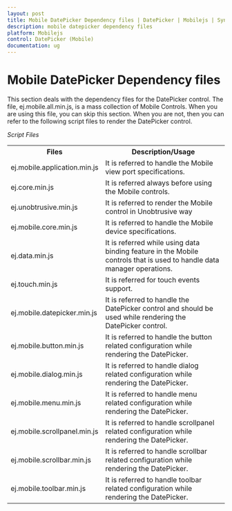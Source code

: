 ```yaml
---
layout: post
title: Mobile DatePicker Dependency files | DatePicker | Mobilejs | Syncfusion
description: mobile datepicker dependency files
platform: Mobilejs
control: DatePicker (Mobile)
documentation: ug
---
```


# Mobile DatePicker Dependency files

This section deals with the dependency files for the DatePicker control. The file, ej.mobile.all.min.js, is a mass collection of Mobile Controls. When you are using this file, you can skip this section. When you are not, then you can refer to the following script files to render the DatePicker control.

_Script Files_

<table>
<tr>
<th>
Files</th><th>
Description/Usage</th></th>
<tr>
<td>
ej.mobile.application.min.js</td><td>
It is referred to handle the Mobile view port specifications.</td></tr>
<tr>
<td>
ej.core.min.js</td><td>
It is referred always before using the Mobile controls.</td></tr>
<tr>
<td>
ej.unobtrusive.min.js</td><td>
It is referred to render the Mobile control in Unobtrusive way</td></tr>
<tr>
<td>
ej.mobile.core.min.js</td><td>
It is referred to handle the Mobile device specifications.</td></tr>
<tr>
<td>
ej.data.min.js</td><td>
It is referred while using data binding feature in the Mobile controls that is used to handle data manager operations.</td></tr>
<tr>
<td>
ej.touch.min.js</td><td>
It is referred for touch events support.</td></tr>
<tr>
<td>
ej.mobile.datepicker.min.js</td><td>
It is referred to handle the DatePicker control and should be used while rendering the DatePicker control.</td></tr>
<tr>
<td>
ej.mobile.button.min.js</td><td>
It is referred to handle the button related configuration while rendering the DatePicker.</td></tr>
<tr>
<td>
ej.mobile.dialog.min.js</td><td>
It is referred to handle dialog related configuration while rendering the DatePicker.</td></tr>
<tr>
<td>
ej.mobile.menu.min.js</td><td>
It is referred to handle menu related configuration while rendering the DatePicker.</td></tr>
<tr>
<td>
ej.mobile.scrollpanel.min.js</td><td>
It is referred to handle scrollpanel related configuration while rendering the DatePicker.</td></tr>
<tr>
<td>
ej.mobile.scrollbar.min.js</td><td>
It is referred to handle scrollbar related configuration while rendering the DatePicker.</td></tr>
<tr>
<td>
ej.mobile.toolbar.min.js</td><td>
It is referred to handle toolbar related configuration while rendering the DatePicker.</td></tr>
</table>
